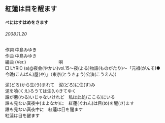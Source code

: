 ## 紅蓮は目を醒ます
#### べにはすはめをさます
###### 2008.11.20


作詞     中島みゆき　　　　　   
作曲      中島みゆき  　　　   
編曲 (Ver.) 　　　　　　　
唄     　     
□ LYRIC (a)@夜会(やかい)vol.15～夜(よる)物語(ものがたり)～「元祖(がんそ)●今晩(こんばん)屋(や)」（東京(とうきょう)公演(こうえん)）   
   
泥(どろ)から生(う)まれて　泥(どろ)に住(す)み   
泥を喰(くえ)ろうては生(い)きてゆく   
誰が悪(わる)いじゃないけれど　私は此処(ここら)にいる   
誰も見ない真夜中(まよなか)に　紅蓮(ぐれん)は目(め)を醒(さ)ます   
誰も見ない真夜中に　紅蓮は目を醒ます   
紅蓮は目を醒ます   